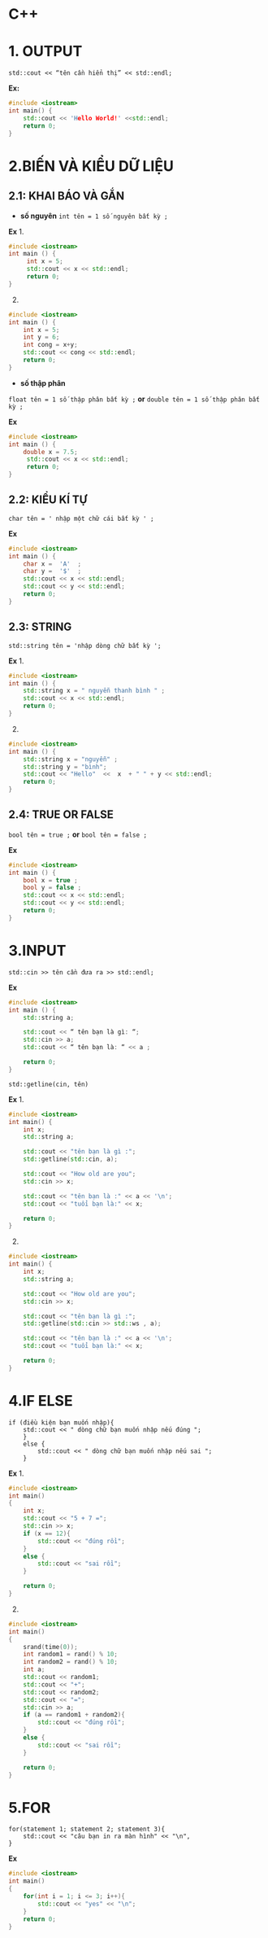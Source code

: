 # C++ 

# 1. OUTPUT
`std::cout << “tên cần hiển thị” << std::endl;`

**Ex:**
```c++
#include <iostream>
int main() {
    std::cout << 'Hello World!' <<std::endl;
    return 0;
}
```
# 2.BIẾN VÀ KIỂU DỮ LIỆU
## 2.1: KHAI BÁO VÀ GẮN
- **số nguyên**
`int tên = 1 số nguyên bất kỳ ; `

**Ex**
1.
```c++
#include <iostream>
int main () {
     int x = 5;
     std::cout << x << std::endl;
     return 0;
}
```
2.
```c++
#include <iostream>
int main () {
    int x = 5;
    int y = 6;
    int cong = x+y;
    std::cout << cong << std::endl;
    return 0;
}
```
- **số thập phân**

`float tên = 1 số thập phân bất kỳ ;`
**or**
`double tên = 1 số thập phân bất kỳ ;`

**Ex**
```c++
#include <iostream>
int main () {
    double x = 7.5;
     std::cout << x << std::endl;
     return 0;
}
```
## 2.2: KIỂU KÍ TỰ
`char tên = ' nhập một chữ cái bất kỳ ' ;`

**Ex**
```c++
#include <iostream>
int main () {
    char x =  'A'  ;
    char y =  '$'  ;
    std::cout << x << std::endl;
    std::cout << y << std::endl;
    return 0;
}
```
## 2.3: STRING
`std::string tên = 'nhập dòng chữ bất kỳ ';`

**Ex**
1.
```c++
#include <iostream>
int main () {
    std::string x = " nguyễn thanh bình " ;
    std::cout << x << std::endl;
    return 0;
}
```
2.
```c++
#include <iostream>
int main () {
    std::string x = "nguyễn" ;
    std::string y = "bình";
    std::cout << "Hello"  <<  x  + " " + y << std::endl;
    return 0;
}
```
## 2.4: TRUE OR FALSE
`bool tên = true ;`
**or**
`bool tên = false ;`

**Ex**
```c++
#include <iostream>
int main () {
    bool x = true ;
    bool y = false ;
    std::cout << x << std::endl;
    std::cout << y << std::endl;
    return 0;
}
```
# 3.INPUT
`std::cin >> tên cần đưa ra >> std::endl;`

**Ex**
```c++
#include <iostream>
int main () {
    std::string a;

    std::cout << “ tên bạn là gì: “;
    std::cin >> a;
    std::cout << “ tên bạn là: “ << a ;

    return 0;
}
```

`std::getline(cin, tên)`

**Ex**
1.
```c++
#include <iostream>
int main() {
    int x;
    std::string a;

    std::cout << "tên bạn là gì :";
    std::getline(std::cin, a);

    std::cout << "How old are you";
    std::cin >> x;

    std::cout << "tên bạn là :" << a << '\n';
    std::cout << "tuổi bạn là:" << x;

    return 0;
}
```
2.
```c++
#include <iostream>
int main() {
    int x;
    std::string a;

    std::cout << "How old are you";
    std::cin >> x;

    std::cout << "tên bạn là gì :";
    std::getline(std::cin >> std::ws , a);

    std::cout << "tên bạn là :" << a << '\n';
    std::cout << "tuổi bạn là:" << x;

    return 0;
}
```
# 4.IF ELSE
```
if (điều kiện bạn muốn nhập){
    std::cout << " dòng chữ bạn muốn nhập nếu đúng ";
    } 
    else {
        std::cout << " dòng chữ bạn muốn nhập nếu sai ";
    }
```

**Ex**
1.
```c++
#include <iostream>
int main()
{
    int x;
    std::cout << "5 + 7 =";
    std::cin >> x;
    if (x == 12){
        std::cout << "đúng rồi";
    }
    else {
        std::cout << "sai rồi";
    }

    return 0;
}
```
2.
```c++
#include <iostream>
int main()
{
    srand(time(0));
    int random1 = rand() % 10;
    int random2 = rand() % 10;
    int a;
    std::cout << random1;
    std::cout << "+";
    std::cout << random2;
    std::cout << "=";
    std::cin >> a;
    if (a == random1 + random2){
        std::cout << "đúng rồi";
    }
    else {
        std::cout << "sai rồi";
    }

    return 0;
}
```
# 5.FOR
```
for(statement 1; statement 2; statement 3){
    std::cout << "câu bạn in ra màn hình" << "\n",
}
```
**Ex**
```c++
#include <iostream>
int main()
{
    for(int i = 1; i <= 3; i++){
        std::cout << "yes" << "\n";
    }
    return 0;
}
```











